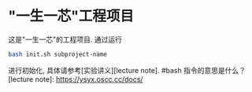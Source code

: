 # "一生一芯"工程项目

这是"一生一芯"的工程项目. 通过运行
```bash
bash init.sh subproject-name
```
进行初始化, 具体请参考[实验讲义][lecture note].
#bash 指令的意思是什么？
[lecture note]: https://ysyx.oscc.cc/docs/
